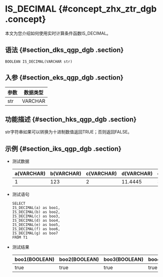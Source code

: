 # IS\_DECIMAL {#concept_zhx_ztr_dgb .concept}

本文为您介绍如何使用实时计算条件函数IS\_DECIMAL。

## 语法 {#section_dks_qgp_dgb .section}

```
BOOLEAN IS_DECIMAL(VARCHAR str)

```

## 入参 {#section_eks_qgp_dgb .section}

|参数|数据类型|
|--|----|
|str|VARCHAR|

## 功能描述 {#section_hks_qgp_dgb .section}

str字符串如果可以转换为十进制数值返回TRUE；否则返回FALSE。

## 示例 {#section_iks_qgp_dgb .section}

-   测试数据

    |a\(VARCHAR\)|b\(VARCHAR\)|c\(VARCHAR\)|d\(VARCHAR\)|e\(VARCHAR\)|f\(VARCHAR\)|g\(VARCHAR\)|
    |------------|------------|------------|------------|------------|------------|------------|
    |1|123|2|11.4445|3|asd|null|

-   测试语句

    ```language-sql
    SELECT 
    IS_DECIMAL(a) as boo1,
    IS_DECIMAL(b) as boo2,
    IS_DECIMAL(c) as boo3,
    IS_DECIMAL(d) as boo4,
    IS_DECIMAL(e) as boo5,
    IS_DECIMAL(f) as boo6,
    IS_DECIMAL(g) as boo7
    FROM T1
    
    ```

-   测试结果

    |boo1\(BOOLEAN\)|boo2\(BOOLEAN\)|boo3\(BOOLEAN\)|boo4\(BOOLEAN\)|boo5\(BOOLEAN\)|boo6\(BOOLEAN\)|boo7\(BOOLEAN\)|
    |---------------|---------------|---------------|---------------|---------------|---------------|---------------|
    |true|true|true|true|true|false|false|



